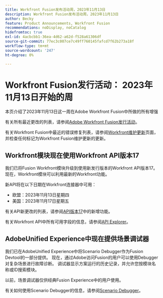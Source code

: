 ```yaml
---
title: Workfront Fusion发布活动周，2023年11月13日
description: Workfront Fusion发布活动周，2023年11月13日
author: Becky
feature: Product Announcements, Workfront Fusion
recommendations: noDisplay, noCatalog
hidefromtoc: true
exl-id: 4acbcbb1-36ea-4d62-a62d-f528a61306df
source-git-commit: 77ec3c007ce7c49ff760145fafcd7f62b273a18f
workflow-type: tm+mt
source-wordcount: '247'
ht-degree: 0%

---
```


# Workfront Fusion发行活动： 2023年11月13日开始的周

本页介绍了2023年11月13日这一周在Adobe Workfront Fusion中所做的所有增强

有关所有最近更改的列表，请参阅[Adobe Workfront Fusion发行活动](/help/workfront-fusion/fusion-product-releases/fusion-release-activity.md)。

有关Workfront Fusion中最近的错误修复列表，请参阅[Workfront维护更新](https://experienceleague.adobe.com/docs/workfront-known-issues/releases/current-updates.html)页面，并检查任何标记为Workfront Fusion维护更新的更新。

## Workfront模块现在使用Workfront API版本17

我们已将Fusion Workfront模块升级到使用新发行版本的Workfront API版本17。 现在，Workfront模块可以利用最新的Workfront功能。

新API将在以下日期在Workfront连接器中可用：

* 欧盟：2023年11月13日星期四
* 美国：2023年11月17日星期五

有关API新更改的列表，请参阅[API版本17](https://experienceleague.adobe.com/en/docs/workfront/using/adobe-workfront-api/api-notes/new-api-version-17)中的新增功能。

有关Workfront API中所有可用字段的信息，请参阅[API Explorer](https://developer.adobe.com/workfront/api-explorer)。

## AdobeUnified Experience中现在提供场景调试器

我们已在AdobeUnified Experience中将Scenario Debugger作为Fusion Devtool的一部分提供。 现在，通过Adobe访问Fusion的用户可以使用Debugger对复杂场景进行故障诊断。 调试器显示方案运行的历史记录，并允许您按模块名称或ID搜索模块。

以前，场景调试器仅供经典Fusion Experience中的用户使用。

有关如何使用Scenario Debugger的信息，请参阅[Scenario Debugger](/help/workfront-fusion/manage-scenarios/debug-a-scenario.md#scenario-debugger)。
